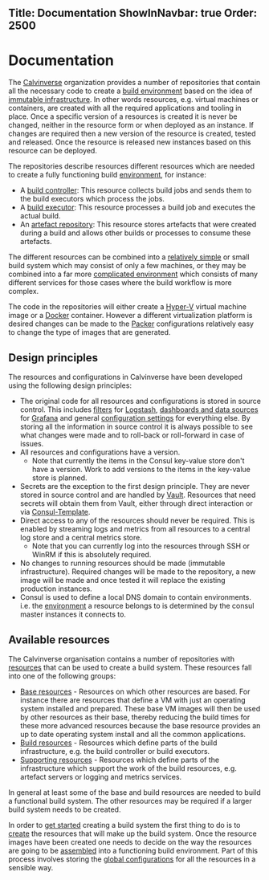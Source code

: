 Title: Documentation
ShowInNavbar: true
Order: 2500
---

# Documentation

The [Calvinverse](https://github.com/Calvinverse) organization provides a number of repositories that
contain all the necessary code to create a [build environment](https://en.wikipedia.org/wiki/Build_automation)
based on the idea of [immutable infrastructure](https://martinfowler.com/bliki/ImmutableServer.html). In
other words resources, e.g. virtual machines or containers, are created with all the required applications
and tooling in place. Once a specific version of a resources is created it is never be changed, neither
in the resource form or when deployed as an instance. If changes are required then a new version of the
resource is created, tested and released. Once the resource is released new instances based on this
resource can be deployed.

The repositories describe resources different resources which are needed to create a fully functioning
build [environment](environments.html), for instance:

- A [build controller](../resources/build-controller.html): This resource collects build jobs
  and sends them to the build executors which process the jobs.
- A [build executor](../resources/build-agent.html): This resource processes a build job and executes
  the actual build.
- An [artefact repository](../resources/artefact-storage.html): This resource stores artefacts that
  were created during a build and allows other builds or processes to consume these artefacts.

The different resources can be combined into a [relatively simple](example-minimal-build-system.html)
or small build system which may consist of only a few machines, or they may be combined into a far
more [complicated environment](example-complete-build-system.html) which consists of many different
services for those cases where the build workflow is more complex.

The code in the repositories will either create a [Hyper-V](https://en.wikipedia.org/wiki/Hyper-V)
virtual machine image or a [Docker](https://www.docker.com/) container. However a different
virtualization platform is desired changes can be made to the [Packer](https://packer.io) configurations
relatively easy to change the type of images that are generated.

## Design principles

The resources and configurations in Calvinverse have been developed using the following design principles:

- The original code for all resources and configurations is stored in source control. This includes
  [filters](https://github.com/Calvinverse/calvinverse.logs.filters) for
  [Logstash](https://github.com/Calvinverse/resource.logs.processor),
  [dashboards and data sources](https://github.com/Calvinverse/calvinverse.metrics.dashboards)
  for [Grafana](https://github.com/Calvinverse/resource.metrics.dashboard)
  and general [configuration settings](https://github.com/Calvinverse/calvinverse.configuration)
  for everything else. By storing all the information in source control it is always possible to see
  what changes were made and to roll-back or roll-forward in case of issues.
- All resources and configurations have a version.
  - Note that currently the items in the Consul key-value store don't have a version. Work to add versions
    to the items in the key-value store is planned.
- Secrets are the exception to the first design principle. They are never stored in source control
  and are handled by [Vault](https://github.com/Calvinverse/resource.secrets).
  Resources that need secrets will obtain them from Vault, either through direct interaction or
  via [Consul-Template](https://github.com/hashicorp/consul-template).
- Direct access to any of the resources should never be required. This is enabled by streaming logs
  and metrics from all resources to a central log store and a central metrics store.
  - Note that you can currently log into the resources through SSH or WinRM if this is absolutely
    required.
- No changes to running resources should be made (immutable infrastructure). Required changes will
  be made to the repository, a new image will be made and once tested it will replace the existing
  production instances.
- Consul is used to define a local DNS domain to contain environments. i.e. the
  [environment](environments.html) a resource belongs to is determined by the consul master instances
  it connects to.

## Available resources

The Calvinverse organisation contains a number of repositories with [resources](../resources) that
can be used to create a build system. These resources fall into one of the following groups:

- [Base resources](../resources/category-base.html) - Resources on which other resources are based.
  For instance there are resources that define a VM with just an operating system installed and
  prepared. These base VM images will then be used by other resources as their base, thereby reducing
  the build times for these more advanced resources because the base resource provides an up to date
  operating system install and all the common applications.
- [Build resources](../resources/category-build.html) - Resources which define parts of the build
  infrastructure, e.g. the build controller or build executors.
- [Supporting resources](../resources/category-support.html) - Resources which define parts of the
  infrastructure which support the work of the build resources, e.g. artefact servers or logging
  and metrics services.

In general at least some of the base and build resources are needed to build a functional
build system. The other resources may be required if a larger build system needs to be
created.

In order to [get started](getting-started.html) creating a build system the first thing to do
is to [create](how-to-build.html) the resources that will make up the build system. Once the
resource images have been created one needs to decide on the way the resources are
going to be [assembled](setup.html) into a functioning build environment. Part of this process
involves storing the [global configurations](configuration.html) for all the resources in a
sensible way.
